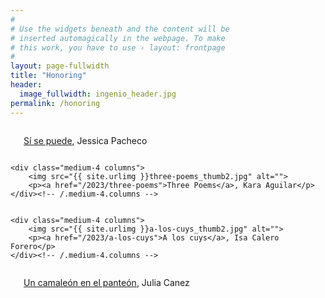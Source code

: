 ```yaml
---
#
# Use the widgets beneath and the content will be
# inserted automagically in the webpage. To make
# this work, you have to use › layout: frontpage
#
layout: page-fullwidth
title: "Honoring"
header:
  image_fullwidth: ingenio_header.jpg
permalink: /honoring
---
```


<div class="row t30">
    <div class="medium-4 columns">
        <img src="{{ site.urlimg }}si-se-puede_thumb2.png" alt="">
        <p><a href="/2023/si-se-puede/">Sí se puede</a>, Jessica Pacheco</p>
    </div><!-- /.medium-4.columns -->

    <div class="medium-4 columns">
        <img src="{{ site.urlimg }}three-poems_thumb2.jpg" alt="">
        <p><a href="/2023/three-poems">Three Poems</a>, Kara Aguilar</p>
    </div><!-- /.medium-4.columns -->
	

    <div class="medium-4 columns">
        <img src="{{ site.urlimg }}a-los-cuys_thumb2.jpg" alt="">
        <p><a href="/2023/a-los-cuys">A los cuys</a>, Isa Calero Forero</p>
    </div><!-- /.medium-4.columns -->
	
</div>	

<div class="row t30">
    <div class="medium-4 columns">
        <img src="{{ site.urlimg }}un-camaleon-en-el-panteon2.jpg" alt="">
        <p><a href="/2023/un-camaleon-en-el-panteon/">Un camaleón en el panteón</a>, Julia Canez</p>
    </div><!-- /.medium-4.columns -->

	
</div>	